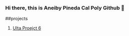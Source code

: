 ### Hi there, this is Aneiby Pineda Cal Poly Github 👋
##projects

1. [Ulta Proejct 6](https://colab.research.google.com/drive/110tCAx_cO3ezEd5CwbvGacqbfpdBDoUQ?usp=sharing)

